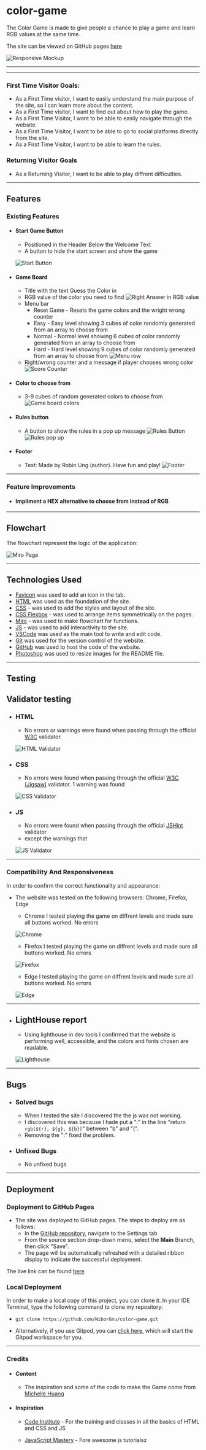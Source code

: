 # color-game

The Color Game is made to give people a chance to play a game and learn RGB values at the same time.

The site can be viewed on GitHub pages [here](https://niborgnu.github.io/color-game/)

![Responsive Mockup](documentation/all-devices-black.png)


---
---

### First Time Visitor Goals:
* As a First Time visitor, I want to easily understand the main purpose of the site, so I can learn more about the content.
* As a First Time visitor, I want to find out about how to play the game.
* As a First Time Visitor, I want to be able to easily navigate through the website.
* As a First Time Visitor, I want to be able to go to social platforms directly from the site.
* As a First Time Visitor, I want to be able to learn the rules.

### Returning Visitor Goals
* As a Returning Visitor, I want to be able to play diffrent difficulties.

---

## Features

### Existing Features

+ #### Start Game Button
    - Positioned in the Header Below the Welcome Text
    - A button to hide the start screen and show the game
    
    ![Start Button](documentation/start-game-button.png)


+ #### Game Board
    - Title with the text Guess the Color in
    - RGB value of the color you need to find
    ![Right Answer in RGB value](documentation/right-answer.png)
    - Menu bar
        * Reset Game - Resets the game colors and the wright wrong counter
        * Easy - Easy level showing 3 cubes of color randomly generated from an array to choose from
        * Normal - Normal level showing 6 cubes of color randomly generated from an array to choose from
        * Hard - Hard  level showing 9 cubes of color randomly generated from an array to choose from
        ![Menu row](documentation/menu-row.png)
    - Right/wrong counter and a message if player chooses wrong color
    ![Score Counter](documentation/right-wrong-counter.png)

+ #### Color to choose from
    - 3-9 cubes of random generated colors to choose from
    ![Game board colors](documentation/random-colors.png)

+ #### Rules button 
    - A button to show the rules in a pop up message
    ![Rules Button](documentation/rules-button.png)
    ![Rules pop up](documentation/rules-button-pop-up.png)

+ #### Footer 
    - Text: Made by Robin Ung (author). Have fun and play!
    ![Footer](documentation/footer.png)

---

### Feature Improvements
    
+ #### Impliment a HEX alternative to choose from instead of RGB

---

## Flowchart

The flowchart represent the logic of the application:

  ![Miro Page](documentation/color-game-flowchart.png)

---

## Technologies Used

- [Favicon](https://icons8.com/icons/set/witch) was    used to add an icon in the tab.
- [HTML](https://developer.mozilla.org/en-US/docs/Web/) was used as the foundation of the site.
- [CSS](https://developer.mozilla.org/en-US/docs/Web/) - was used to add the styles and layout of the   site.
- [CSS Flexbox](https://developer.mozilla.org/en-US/docs/Learn/CSS/CSS_layout/Flexbox) - was used to   arrange items symmetrically on the pages.
- [Miro](https://miro.com/) - was used to make flowchart for functions.
- [JS](https://www.w3schools.com/js/) - was used to add interactivity to the site.
- [VSCode](https://code.visualstudio.com/) was used as the main tool to write and edit code.
- [Git](https://git-scm.com/) was used for the version control of the website.
- [GitHub](https://github.com/) was used to host the   code of the website.
- [Photoshop](https://www.adobe.com/products/photoshop.html) was used to resize images for the README file.

---

## Testing

## Validator testing
+ ### HTML
    - No errors or warnings were found when passing through the official [W3C](https://validator.w3.org/) validator.
    
    ![HTML Validator](documentation/html-checker.png)

+ ### CSS
    - No errors were found when passing through the official [W3C (Jigsaw)](https://jigsaw.w3.org/css-validator/#validate_by_uri) validator. 1 warning was found 

    ![CSS Validator](documentation/css-checker.png)

+ ### JS
    - No errors were found when passing through the official [JSHint](https://jshint.com/) validator 
    - except the warnings that 

    ![JS Validator](documentation/js-checker.png)

---

### Compatibility And Responsiveness

In order to confirm the correct functionality and appearance:


+ The website was tested on the following browsers: Chrome, Firefox, Edge

    - Chrome I tested playing the game on diffrent levels and made sure all buttons worked. No errors

    ![Chrome](documentation/chrome-test.png)

    - Firefox I tested playing the game on diffrent levels and made sure all buttons worked. No errors

    ![Firefox](documentation/firefox-test.png)

    - Edge I tested playing the game on diffrent levels and made sure all buttons worked. No errors

    ![Edge](documentation/edge-test.png)

---

+ ## LightHouse report

    - Using lighthouse in dev tools I confirmed that the website is performing well, accessible, and the colors and fonts chosen are readable.

    ![Lighthouse](documentation/lighthouse.png)

---

## Bugs

+ ### Solved bugs
    - When I tested the site I discovered the the js was not working.
    - I discovered this was because I hade put a ":" in the line "return `rgb(${r}, ${g}, ${b})`" between "b" and "(".
    - Removing the ":" fixed the problem.

+ ### Unfixed Bugs
    - No unfixed bugs

---

## Deployment

### Deployment to GitHub Pages

- The site was deployed to GitHub pages. The steps to deploy are as follows: 
  - In the [GitHub repository](https://github.com/NiborGnu/color-game), navigate to the Settings tab 
  - From the source section drop-down menu, select the **Main** Branch, then click "Save".
  - The page will be automatically refreshed with a detailed ribbon display to indicate the successful deployment.

The live link can be found [here](https://niborgnu.github.io/color-game/)

### Local Deployment

In order to make a local copy of this project, you can clone it.
In your IDE Terminal, type the following command to clone my repository:

- `git clone https://github.com/NiborGnu/color-game.git`

- Alternatively, if you use Gitpod, you can [click here](https://gitpod.io/#https://github.com/NiborGnu/color-game.git), which will start the Gitpod workspace for you.

---

### Credits
+ #### Content 
    - The inspiration and some of the code to make the Game come from [Michelle Huang](https://codepen.io/itsmhuang/pen/oxaReK)

+ #### Inspiration

    * [Code Institute](https://codeinstitute.net/) - For the training and classes in all the basics of HTML and CSS and JS
    
    * [JavaScript Mastery](https://www.youtube.com/c/javascriptmastery) - Fore awesome js tutorialsz